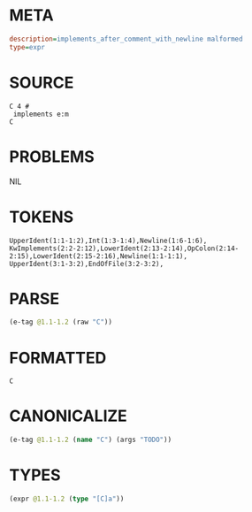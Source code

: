 # META
~~~ini
description=implements_after_comment_with_newline malformed
type=expr
~~~
# SOURCE
~~~roc
C 4 #
 implements e:m
C
~~~
# PROBLEMS
NIL
# TOKENS
~~~zig
UpperIdent(1:1-1:2),Int(1:3-1:4),Newline(1:6-1:6),
KwImplements(2:2-2:12),LowerIdent(2:13-2:14),OpColon(2:14-2:15),LowerIdent(2:15-2:16),Newline(1:1-1:1),
UpperIdent(3:1-3:2),EndOfFile(3:2-3:2),
~~~
# PARSE
~~~clojure
(e-tag @1.1-1.2 (raw "C"))
~~~
# FORMATTED
~~~roc
C
~~~
# CANONICALIZE
~~~clojure
(e-tag @1.1-1.2 (name "C") (args "TODO"))
~~~
# TYPES
~~~clojure
(expr @1.1-1.2 (type "[C]a"))
~~~
